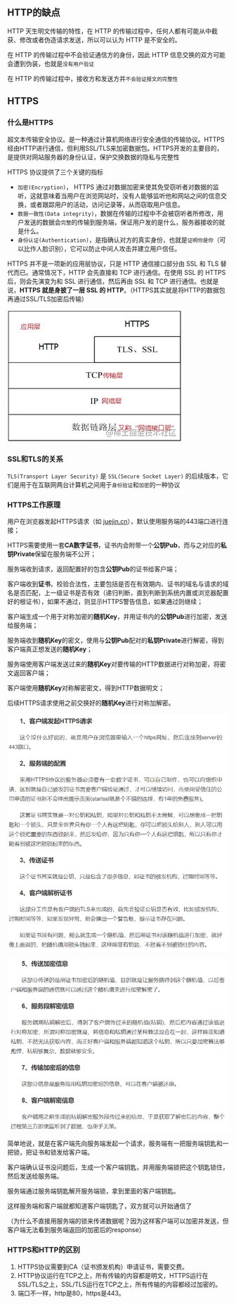 ## HTTP的缺点

HTTP 天生明文传输的特性，在 HTTP 的传输过程中，任何人都有可能从中截获、修改或者伪造请求发送，所以可以认为 HTTP 是不安全的。

在 HTTP 的传输过程中不会验证通信方的身份，因此 HTTP 信息交换的双方可能会遭到伪装，也就是`没有用户验证`

在 HTTP 的传输过程中，接收方和发送方并`不会验证报文的完整性`

## HTTPS

### 什么是HTTPS

超文本传输安全协议。是一种通过计算机网络进行安全通信的传输协议。HTTPS经由HTTP进行通信，但利用SSL/TLS来加密数据包。HTTPS开发的主要目的，是提供对网站服务器的身份认证，保护交换数据的隐私与完整性



HTTPS 协议提供了三个关键的指标

- `加密(Encryption)`， HTTPS 通过对数据加密来使其免受窃听者对数据的监听，这就意味着当用户在浏览网站时，没有人能够监听他和网站之间的信息交换，或者跟踪用户的活动，访问记录等，从而窃取用户信息。
- `数据一致性(Data integrity)`，数据在传输的过程中不会被窃听者所修改，用户发送的数据会`完整`的传输到服务端，保证用户发的是什么，服务器接收的就是什么。
- `身份认证(Authentication)`，是指确认对方的真实身份，也就是`证明你是你`（可以比作人脸识别），它可以防止中间人攻击并建立用户信任。



HTTPS 并不是一项新的应用层协议，只是 HTTP 通信接口部分由 SSL 和 TLS 替代而已。通常情况下，HTTP 会先直接和 TCP 进行通信。在使用 SSL 的 HTTPS 后，则会先演变为和 SSL 进行通信，然后再由 SSL 和 TCP 进行通信。也就是说，**HTTPS 就是身披了一层 SSL 的 HTTP**。（HTTPS其实就是将HTTP的数据包再通过SSL/TLS加密后传输）

![https和https](assets/162cd3df803538f6_tplv-t2oaga2asx-zoom-in-crop-mark_1304_0_0_0.awebp)

### SSL和TLS的关系

`TLS(Transport Layer Security)` 是 `SSL(Secure Socket Layer)` 的后续版本，它们是用于在互联网两台计算机之间用于`身份验证`和`加密`的一种协议





### HTTPS工作原理

用户在浏览器发起HTTPS请求（如 [juejin.cn](https://juejin.cn/user/747323638163768)），默认使用服务端的443端口进行连接；

HTTPS需要使用一套**CA数字证书**，证书内会附带一个**公钥Pub**，而与之对应的**私钥Private**保留在服务端不公开；

服务端收到请求，返回配置好的包含**公钥Pub**的证书给客户端；

客户端收到**证书**，校验合法性，主要包括是否在有效期内、证书的域名与请求的域名是否匹配，上一级证书是否有效（递归判断，直到判断到系统内置或浏览器配置好的根证书），如果不通过，则显示HTTPS警告信息，如果通过则继续；

客户端生成一个用于对称加密的**随机Key**，并用证书内的**公钥Pub**进行加密，发送给服务端；

服务端收到**随机Key**的密文，使用与**公钥Pub**配对的**私钥Private**进行解密，得到客户端真正想发送的**随机Key**；

服务端使用客户端发送过来的**随机Key**对要传输的HTTP数据进行对称加密，将密文返回客户端；

客户端使用**随机Key**对称解密密文，得到HTTP数据明文；

后续HTTPS请求使用之前交换好的**随机Key**进行对称加解密。



![image-20220420000950789](assets/image-20220420000950789.png)

![image-20220420001126691](assets/image-20220420001126691.png)



简单地说，就是在客户端先向服务端发起一个请求，服务端有一把服务端钥匙和一把锁，把证书和锁发给客户端。

客户端确认证书没问题后，生成一个客户端钥匙，并用服务端锁把这个钥匙锁住，然后发送给服务端。

服务端通过服务端钥匙解开服务端锁，拿到里面的客户端钥匙。

这样服务端和客户端就都知道客户端钥匙了，双方就可以开始通信了

（为什么不直接用服务端的锁来传递数据呢？因为这样客户端可以加密并发送，但客户端无法看到服务端返回的加密后的response）

### HTTPS和HTTP的区别

1. HTTPS协议需要到CA（证书颁发机构）申请证书，需要交费。
2. HTTP协议运行在TCP之上，所有传输的内容都是明文，HTTPS运行在SSL/TLS之上，SSL/TLS运行在TCP之上，所有传输的内容都经过加密的。
3. 端口不一样，http是80，https是443。